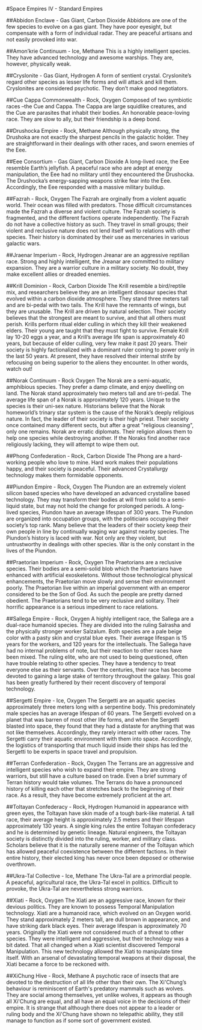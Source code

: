 #Space Empires IV - Standard Empires

##Abbidon Enclave - Gas Giant, Carbon Dioxide
Abbidons are one of the few species to evolve on a gas giant. They have poor
eyesight, but compensate with a form of individual radar. They are peaceful artisans
and not easily provoked into war.

##Amon’krie Continuum - Ice, Methane
This is a highly intelligent species. They have advanced technology and awesome
warships. They are, however, physically weak.

##Cryslonite - Gas Giant, Hydrogen
A form of sentient crystal. Cryslonite’s regard other species as lesser life forms and
will attack and kill them. Cryslonites are considered psychotic. They don’t make
good negotiators.

##Cue Cappa Commonwealth - Rock, Oxygen
Composed of two symbiotic races –the Cue and Cappa. The Cappa are large squidlike
creatures, and the Cue are parasites that inhabit their bodies. An honorable
peace-loving race. They are slow to ally, but their friendship is a deep bond.

##Drushocka Empire - Rock, Methane
Although physically strong, the Drushoka are not exactly the sharpest pencils in the
galactic holder. They are straightforward in their dealings with other races, and
sworn enemies of the Eee.

##Eee Consortium - Gas Giant, Carbon Dioxide
A long-lived race, the Eee resemble Earth’s jellyfish. A peaceful race who are adept
at energy manipulation, the Eee had no military until they encountered the
Drushocka. The Drushocka’s energy-sapping weapons strike fear into the Eee.
Accordingly, the Eee responded with a massive military buildup.

##Fazrah - Rock, Oxygen
The Fazrah are orginally from a violent aquatic world. Their ocean was filled with
predators. Those difficult circumstances made the Fazrah a diverse and violent
culture. The Fazrah society is fragmented, and the different factions operate
independently. The Fazrah do not have a collective history as such. They travel in small
groups; their violent and reclusive nature does not lend itself well to relations with other species.
Their history is dominated by their use as mercenaries in various galactic wars.

##Jraenar Imperium - Rock, Hydrogen
Jreanar are an aggressive reptilian race. Strong and highly intelligent, the Jreanar
are committed to military expansion. They are a warrior culture in a military society.
No doubt, they make excellent allies or dreaded enemies.

##Krill Dominion - Rock, Carbon Dioxide
The Krill resemble a bird/reptile mix, and researchers believe they are an intelligent
dinosaur species that evolved within a carbon dioxide atmosphere. They stand three
meters tall and are bi-pedal with two tails. The Krill have the remnants of wings, but
they are unusable.
The Krill are driven by natural selection. Their society believes that the strongest are meant to
survive, and that all others must perish. Krills perform ritual elder culling in which they kill their
weakened elders. Their young are taught that they must fight to survive.
Female Krill lay 10-20 eggs a year, and a Krill’s average life span is approximately 40 years, but
because of elder culling, very few make it past 20 years. Their society is highly factionalized
with a dominant ruler coming to power only in the last 50 years. At present, they have resolved
their internal strife by refocusing on being superior to the aliens they encounter. In other words,
watch out!

##Norak Continuum - Rock Oxygen
The Norak are a semi-aquatic, amphibious species. They prefer a damp climate,
and enjoy dwelling on land. The Norak stand approximately two meters tall and are
tri-pedal. The average life span of a Norak is approximately 120 years. Unique to the
species is their uni-sex nature.
Historians believe that the Norak homeworld’s trinary star system is the cause of the Norak’s
deeply religious nature. In fact, the leader of their society is their high priest. Their society once
contained many different sects, but after a great "religious cleansing", only one remains.
Norak are erratic diplomats. Their religion allows them to help one species while destroying
another. If the Noraks find another race religiously lacking, they will attempt to wipe them out.

##Phong Confederation - Rock, Carbon Dioxide
The Phong are a hard-working people who love to mine. Hard work makes their
populations happy, and their society is peaceful. Their advanced Crystallurgy
technology makes them formidable opponents.

##Piundon Empire - Rock, Oxygen
The Piundon are an extremely violent silicon based species who have developed an
advanced crystalline based technology. They may transform their bodies at will from
solid to a semi-liquid state, but may not hold the change for prolonged periods. A
long-lived species, Piundon have an average lifespan of 300 years.
The Piundon are organized into occupation groups, with the politicians occupying their society’s
top rank. Many believe that the leaders of their society keep their own people in line by
continually waging war against nearby species.
The Piundon’s history is laced with war. Not only are they violent, but untrustworthy in dealings
with other species. War is the only constant in the lives of the Piundon.

##Praetorian Imperium - Rock, Oxygen
The Praetorians are a reclusive species. Their bodies are a semi-solid blob which
the Praetorians have enhanced with artificial exoskeletons. Without those
technological physical enhancements, the Praetorian move slowly and sense their
environment poorly.
The Praetorian live within an imperial government with an emperor considered to be the Son of
God. As such the people are pretty darned obedient. The Praetorians tend to be very reclusive
and solitary. Their horrific appearance is a serious impediment to race relations.

##Sallega Empire - Rock, Oxygen
A highly intelligent race, the Sallega are a dual-race humanoid species. They are
divided into the ruling Salrasha and the physically stronger worker Salzalum. Both
species are a pale beige color with a pasty skin and crystal blue eyes. Their average
lifespan is 15 years for the workers, and 120 years for the intellectuals.
The Sallega have had no internal problems of note, but their reaction to other races have been
mixed. The ruling elite, who are not used to being questioned, often have trouble relating to
other species. They have a tendency to treat everyone else as their servants. Over the
centuries, their race has become devoted to gaining a large stake of territory throughout the
galaxy. This goal has been greatly furthered by their recent discovery of temporal technology.

##Sergetti Empire - Ice, Oxygen
The Sergetti are an aquatic species approximately three meters long with a
serpentine body. This predominately male species has an average lifespan of 60
years. The Sergetti evolved on a planet that was barren of most other life forms, and
when the Sergetti blasted into space, they found that they had a distaste for
anything that was not like themselves. Accordingly, they rarely interact with other races.
The Sergetti carry their aquatic environment with them into space. Accordingly, the logistics of
transporting that much liquid inside their ships has led the Sergetti to be experts in space travel
and propulsion.

##Terran Confederation - Rock, Oxygen
The Terrans are an aggressive and intelligent species who wish to expand their
empire. They are strong warriors, but still have a culture based on trade.
Even a brief summary of Terran history would take volumes. The Terrans do have a
pronounced history of killing each other that stretches back to the beginning of their race. As a
result, they have become extremely proficient at the art.

##Toltayan Confederacy - Rock, Hydrogen
Humanoid in appearance with green eyes, the Toltayan have skin made of a tough
bark-like material. A tall race, their average height is approximately 2.5 meters and
their lifespan approximately 130 years.
A single king rules the entire Toltayan confederacy and he is determined by genetic lineage.
Natural engineers, the Toltayan society is distinctly divided into the ruling, worker, and military
class. Scholars believe that it is the naturally serene manner of the Toltayan which has allowed
peaceful coexistence between the different factions. In their entire history, their elected king has
never once been deposed or otherwise overthrown.

##Ukra-Tal Collective - Ice, Methane
The Ukra-Tal are a primordial people. A peaceful, agricultural race, the Ukra-Tal
excel in politics. Difficult to provoke, the Ukra-Tal are nevertheless strong warriors.

##Xiati - Rock, Oxygen
The Xiati are an aggressive race, known for their devious politics. They are known
to possess Temporal Manipulation technology. Xiati are a humanoid race, which
evolved on an Oxygen world. They stand approximately 2 meters tall, are dull
brown in appearance, and have striking dark black eyes. Their average lifespan is
approximately 70 years.
Originally the Xiati were not considered much of a threat to other species. They were intelligent
and aggressive, but their technology was a bit dated. That all changed when a Xiati scientist
discovered Temporal Manipulation. This new technology allowed the Xiati to manipulate time
itself. With an arsenal of devastating temporal weapons at their disposal, the Xiati became a
force to be reckoned with.

##XiChung Hive - Rock, Methane
A psychotic race of insects that are devoted to the destruction of all life other than
their own. The Xi'Chung’s behaviour is reminiscent of Earth's predatory mammals
such as wolves. They are social among themselves, yet unlike wolves, it appears
as though all Xi'Chung are equal, and all have an equal voice in the decisions of their empire. It
is strange that although there does not appear to a leader or ruling body and the Xi'Chung have
shown no telepathic ability, they still manage to function as if some sort of government existed.
